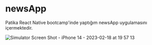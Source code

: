 # newsApp

Patika React Native bootcamp'inde yaptığım newsApp uygulamasını içermektedir.


![Simulator Screen Shot - iPhone 14 - 2023-02-18 at 19 57 13](https://user-images.githubusercontent.com/43263983/219878317-14669f9f-dfc4-4df0-8cb8-be13423a988f.png)
